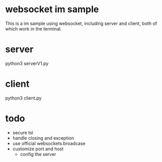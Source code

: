 # websocket im sample
This is a im sample using websocket, including server and client, both of which work in the terminal.
# server
python3 serverV1.py

# client
python3 client.py

# todo
- secure tsl
- handle closing and exception
- use official websockets.broadcase
- customize port and host
    - config the server